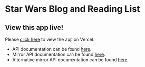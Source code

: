 # Star Wars Blog and Reading List

## View this app live!

Please [click here](https://jay-labs-star-wars-blog-project.vercel.app/) to view the app on Vercel.

- API documentation can be found [here](https://swapi.py4e.com/).
- Mirror API documentation can be found [here](https://swapi.dev/).
- Alternative mirror API documentation can be found [here](https://www.swapi.tech/).